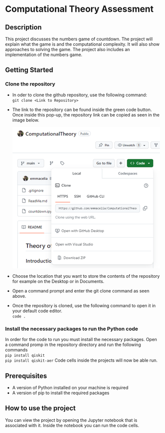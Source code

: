# Computational Theory Assessment 

## Description
This project discusses the numbers game of countdown. The project will explain what the game is and the computational complexity. It will also show approaches to solving the game. The project also includes an implementation of the numbers game. 

## Getting Started
### Clone the repository
- In oder to clone the github repository, use the following command: <br>
     `git clone <Link to Repository> ` <br>
- The link to the repository can be found inside the green code button. Once inside this pop-up, the repository link can be copied as seen in the image below. 
   
   ![Alt text](images/image.png)
- Choose the location that you want to store the contents of the repository for example on the Desktop or in Documents.
- Open a command prompt and enter the git clone command as seen above.
- Once the repository is cloned, use the following command to open it in your default code editor. 
 <br> `code .` <br>
### Install the necessary packages to run the Python code
In order for the code to run you must install the necessary packages. Open a command promp in the repository directory and run the following commands
<br> `pip install qiskit`
<br> `pip install qiskit-aer`
Code cells inside the projects will now be able run. 
## Prerequisites
- A version of Python installed on your machine is required
- A version of pip to install the required packages

## How to use the project 
You can view the project by opening the Jupyter notebook that is associated with it. Inside the notebook you can run the code cells. 
